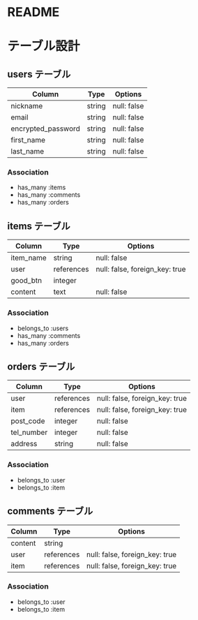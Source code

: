 # README
# テーブル設計

## users テーブル

| Column                 | Type   | Options     |
| ---------------------- | ------ | ----------- |
| nickname               | string | null: false |
| email                  | string | null: false |
| encrypted_password     | string | null: false |
| first_name             | string | null: false |
| last_name              | string | null: false |

### Association

- has_many :items
- has_many :comments
- has_many :orders

## items テーブル

| Column       | Type       | Options                        |
| ------------ | ---------- | ------------------------------ |
| item_name    | string     | null: false                    |
| user         | references | null: false, foreign_key: true |
| good_btn     | integer    |                                |
| content      | text       | null: false                    |

### Association

- belongs_to :users
- has_many :comments
- has_many :orders

## orders テーブル

| Column       | Type       | Options                        |
| ------------ | ---------- | ------------------------------ |
| user         | references | null: false, foreign_key: true |
| item         | references | null: false, foreign_key: true |
| post_code    | integer    | null: false                    |
| tel_number   | integer    | null: false                    |
| address      | string     | null: false                    |

### Association

- belongs_to :user
- belongs_to :item

## comments テーブル

| Column  | Type       | Options                        |
| ------- | ---------- | ------------------------------ |
| content | string     |                                |
| user    | references | null: false, foreign_key: true |
| item    | references | null: false, foreign_key: true |

### Association

- belongs_to :user
- belongs_to :item